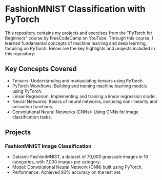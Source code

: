 # FashionMNIST Classification with PyTorch
This repository contains my projects and exercises from the "PyTorch for Beginners" course by FreeCodeCamp on YouTube. Through this course, I learned fundamental concepts of machine learning and deep learning, focusing on PyTorch. Below are the key highlights and projects included in this repository:

## Key Concepts Covered
  - Tensors: Understanding and manipulating tensors using PyTorch.
  - PyTorch Workflows: Building and training machine learning models using PyTorch.
  - Linear Regression: Implementing and training a linear regression model.
  - Neural Networks: Basics of neural networks, including non-linearity and activation functions.
  - Convolutional Neural Networks (CNNs): Using CNNs for image classification tasks.

## Projects
### FashionMNIST Image Classification
  - Dataset: FashionMNIST, a dataset of 70,000 grayscale images in 10 categories, with 7,000 images per category.
  - Model: Convolutional Neural Network (CNN) built using PyTorch.
  - Performance: Achieved 90% accuracy on the test set.
